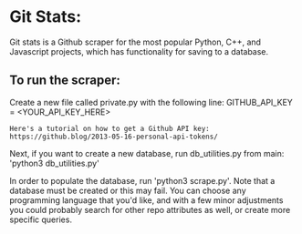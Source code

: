 # Git Stats:

Git stats is a Github scraper for the most popular Python, 
C++, and Javascript projects, which has functionality for saving to a database.

## To run the scraper:
Create a new file called private.py with the following line:
    GITHUB_API_KEY = <YOUR_API_KEY_HERE>

    Here's a tutorial on how to get a Github API key:
    https://github.blog/2013-05-16-personal-api-tokens/

Next, if you want to create a new database, run db_utilities.py from main:
    'python3 db_utilities.py'

In order to populate the database, run 'python3 scrape.py'. Note that a database must
be created or this may fail. You can choose any programming language that you'd
like, and with a few minor adjustments you could probably search for other
repo attributes as well, or create more specific queries.
